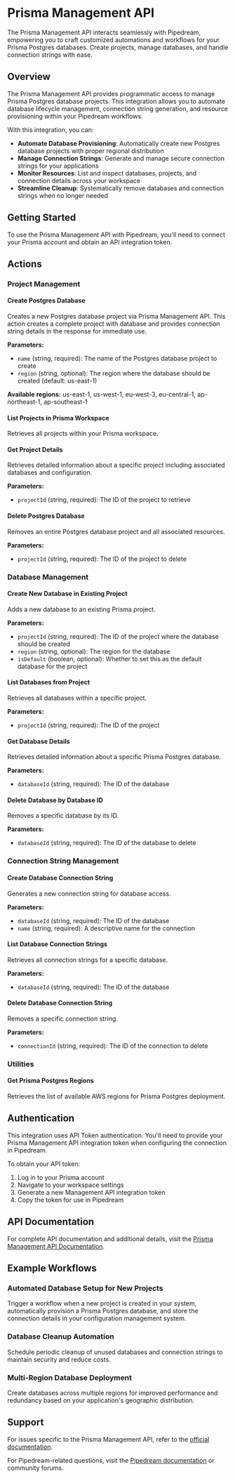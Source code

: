 # Prisma Management API

The Prisma Management API interacts seamlessly with Pipedream, empowering you to craft customized automations and workflows for your Prisma Postgres databases. Create projects, manage databases, and handle connection strings with ease.

## Overview

The Prisma Management API provides programmatic access to manage Prisma Postgres database projects. This integration allows you to automate database lifecycle management, connection string generation, and resource provisioning within your Pipedream workflows.

With this integration, you can:

- **Automate Database Provisioning**: Automatically create new Postgres database projects with proper regional distribution
- **Manage Connection Strings**: Generate and manage secure connection strings for your applications
- **Monitor Resources**: List and inspect databases, projects, and connection details across your workspace
- **Streamline Cleanup**: Systematically remove databases and connection strings when no longer needed

## Getting Started

To use the Prisma Management API with Pipedream, you'll need to connect your Prisma account and obtain an API integration token.

## Actions

### Project Management

#### Create Postgres Database
Creates a new Postgres database project via Prisma Management API. This action creates a complete project with database and provides connection string details in the response for immediate use.

**Parameters:**
- `name` (string, required): The name of the Postgres database project to create
- `region` (string, optional): The region where the database should be created (default: us-east-1)

**Available regions:** us-east-1, us-west-1, eu-west-3, eu-central-1, ap-northeast-1, ap-southeast-1

#### List Projects in Prisma Workspace
Retrieves all projects within your Prisma workspace.

#### Get Project Details
Retrieves detailed information about a specific project including associated databases and configuration.

**Parameters:**
- `projectId` (string, required): The ID of the project to retrieve

#### Delete Postgres Database
Removes an entire Postgres database project and all associated resources.

**Parameters:**
- `projectId` (string, required): The ID of the project to delete

### Database Management

#### Create New Database in Existing Project
Adds a new database to an existing Prisma project.

**Parameters:**
- `projectId` (string, required): The ID of the project where the database should be created
- `region` (string, optional): The region for the database
- `isDefault` (boolean, optional): Whether to set this as the default database for the project

#### List Databases from Project
Retrieves all databases within a specific project.

**Parameters:**
- `projectId` (string, required): The ID of the project

#### Get Database Details
Retrieves detailed information about a specific Prisma Postgres database.

**Parameters:**
- `databaseId` (string, required): The ID of the database

#### Delete Database by Database ID
Removes a specific database by its ID.

**Parameters:**
- `databaseId` (string, required): The ID of the database to delete

### Connection String Management

#### Create Database Connection String
Generates a new connection string for database access.

**Parameters:**
- `databaseId` (string, required): The ID of the database
- `name` (string, required): A descriptive name for the connection

#### List Database Connection Strings
Retrieves all connection strings for a specific database.

**Parameters:**
- `databaseId` (string, required): The ID of the database

#### Delete Database Connection String
Removes a specific connection string.

**Parameters:**
- `connectionId` (string, required): The ID of the connection to delete

### Utilities

#### Get Prisma Postgres Regions
Retrieves the list of available AWS regions for Prisma Postgres deployment.

## Authentication

This integration uses API Token authentication. You'll need to provide your Prisma Management API integration token when configuring the connection in Pipedream.

To obtain your API token:
1. Log in to your Prisma account
2. Navigate to your workspace settings
3. Generate a new Management API integration token
4. Copy the token for use in Pipedream

## API Documentation

For complete API documentation and additional details, visit the [Prisma Management API Documentation](https://www.prisma.io/docs/postgres/introduction/management-api).

## Example Workflows

### Automated Database Setup for New Projects
Trigger a workflow when a new project is created in your system, automatically provision a Prisma Postgres database, and store the connection details in your configuration management system.

### Database Cleanup Automation
Schedule periodic cleanup of unused databases and connection strings to maintain security and reduce costs.

### Multi-Region Database Deployment
Create databases across multiple regions for improved performance and redundancy based on your application's geographic distribution.

## Support

For issues specific to the Prisma Management API, refer to the [official documentation](https://www.prisma.io/docs/postgres/introduction/management-api).

For Pipedream-related questions, visit the [Pipedream documentation](https://pipedream.com/docs) or community forums.